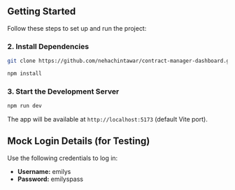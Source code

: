 
## Getting Started

Follow these steps to set up and run the project:

### 2. Install Dependencies

```bash
git clone https://github.com/nehachintawar/contract-manager-dashboard.git
```

```bash
npm install
```

### 3. Start the Development Server

```bash
npm run dev
```

The app will be available at `http://localhost:5173` (default Vite port).

## Mock Login Details (for Testing)

Use the following credentials to log in:

- **Username:** emilys
- **Password:** emilyspass
